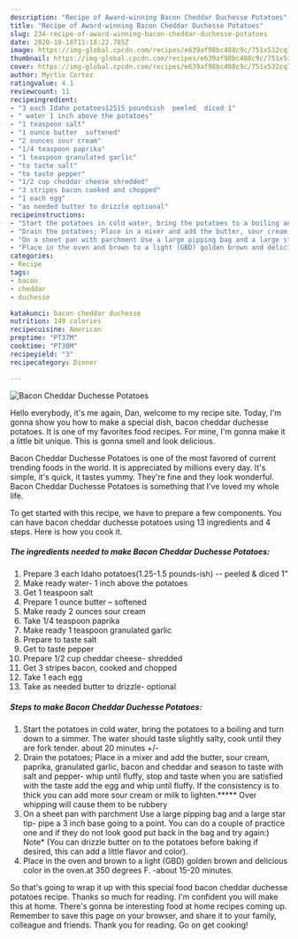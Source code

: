 ```yaml
---
description: "Recipe of Award-winning Bacon Cheddar Duchesse Potatoes"
title: "Recipe of Award-winning Bacon Cheddar Duchesse Potatoes"
slug: 234-recipe-of-award-winning-bacon-cheddar-duchesse-potatoes
date: 2020-10-18T11:18:22.785Z
image: https://img-global.cpcdn.com/recipes/e639af98bc488c9c/751x532cq70/bacon-cheddar-duchesse-potatoes-recipe-main-photo.jpg
thumbnail: https://img-global.cpcdn.com/recipes/e639af98bc488c9c/751x532cq70/bacon-cheddar-duchesse-potatoes-recipe-main-photo.jpg
cover: https://img-global.cpcdn.com/recipes/e639af98bc488c9c/751x532cq70/bacon-cheddar-duchesse-potatoes-recipe-main-photo.jpg
author: Myrtie Cortez
ratingvalue: 4.1
reviewcount: 11
recipeingredient:
- "3 each Idaho potatoes12515 poundsish  peeled  diced 1"
- " water 1 inch above the potatoes"
- "1 teaspoon salt"
- "1 ounce butter  softened"
- "2 ounces sour cream"
- "1/4 teaspoon paprika"
- "1 teaspoon granulated garlic"
- "to taste salt"
- "to taste pepper"
- "1/2 cup cheddar cheese shredded"
- "3 stripes bacon cooked and chopped"
- "1 each egg"
- "as needed butter to drizzle optional"
recipeinstructions:
- "Start the potatoes in cold water, bring the potatoes to a boiling and turn down to a simmer. The water should taste slightly salty, cook until they are fork tender. about 20 minutes +/-"
- "Drain the potatoes; Place in a mixer and add the butter, sour cream, paprika, granulated garlic, bacon and cheddar and season to taste with salt and pepper- whip until fluffy, stop and taste when you are satisfied with the taste add the egg and whip until fluffy. If the consistency is to thick you can add more sour cream or milk to lighten.***** Over whipping will cause them to be rubbery"
- "On a sheet pan with parchment Use a large pipping bag and a large star tip- pipe a 3 inch base going to a point. You can do a couple of practice one and if they do not look good put back in the bag and try again:) Note* (You can drizzle butter on to the potatoes before baking if desired, this can add a little flavor and color)."
- "Place in the oven and brown to a light (GBD) golden brown and delicious color in the oven.at 350 degrees F. -about 15-20 minutes."
categories:
- Recipe
tags:
- bacon
- cheddar
- duchesse

katakunci: bacon cheddar duchesse 
nutrition: 149 calories
recipecuisine: American
preptime: "PT37M"
cooktime: "PT30M"
recipeyield: "3"
recipecategory: Dinner

---
```



![Bacon Cheddar Duchesse Potatoes](https://img-global.cpcdn.com/recipes/e639af98bc488c9c/751x532cq70/bacon-cheddar-duchesse-potatoes-recipe-main-photo.jpg)

Hello everybody, it's me again, Dan, welcome to my recipe site. Today, I'm gonna show you how to make a special dish, bacon cheddar duchesse potatoes. It is one of my favorites food recipes. For mine, I'm gonna make it a little bit unique. This is gonna smell and look delicious.



Bacon Cheddar Duchesse Potatoes is one of the most favored of current trending foods in the world. It is appreciated by millions every day. It's simple, it's quick, it tastes yummy. They're fine and they look wonderful. Bacon Cheddar Duchesse Potatoes is something that I've loved my whole life.


To get started with this recipe, we have to prepare a few components. You can have bacon cheddar duchesse potatoes using 13 ingredients and 4 steps. Here is how you cook it.

<!--inarticleads1-->

##### The ingredients needed to make Bacon Cheddar Duchesse Potatoes:

1. Prepare 3 each Idaho potatoes(1.25-1.5 pounds-ish) -- peeled &amp; diced 1&#34;
1. Make ready  water- 1 inch above the potatoes
1. Get 1 teaspoon salt
1. Prepare 1 ounce butter – softened
1. Make ready 2 ounces sour cream
1. Take 1/4 teaspoon paprika
1. Make ready 1 teaspoon granulated garlic
1. Prepare to taste salt
1. Get to taste pepper
1. Prepare 1/2 cup cheddar cheese- shredded
1. Get 3 stripes bacon, cooked and chopped
1. Take 1 each egg
1. Take as needed butter to drizzle- optional




<!--inarticleads2-->

##### Steps to make Bacon Cheddar Duchesse Potatoes:

1. Start the potatoes in cold water, bring the potatoes to a boiling and turn down to a simmer. The water should taste slightly salty, cook until they are fork tender. about 20 minutes +/-
1. Drain the potatoes; Place in a mixer and add the butter, sour cream, paprika, granulated garlic, bacon and cheddar and season to taste with salt and pepper- whip until fluffy, stop and taste when you are satisfied with the taste add the egg and whip until fluffy. If the consistency is to thick you can add more sour cream or milk to lighten.***** Over whipping will cause them to be rubbery
1. On a sheet pan with parchment Use a large pipping bag and a large star tip- pipe a 3 inch base going to a point. You can do a couple of practice one and if they do not look good put back in the bag and try again:) Note* (You can drizzle butter on to the potatoes before baking if desired, this can add a little flavor and color).
1. Place in the oven and brown to a light (GBD) golden brown and delicious color in the oven.at 350 degrees F. -about 15-20 minutes.




So that's going to wrap it up with this special food bacon cheddar duchesse potatoes recipe. Thanks so much for reading. I'm confident you will make this at home. There's gonna be interesting food at home recipes coming up. Remember to save this page on your browser, and share it to your family, colleague and friends. Thank you for reading. Go on get cooking!
